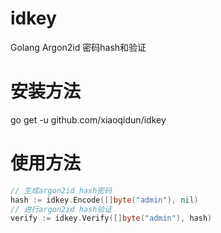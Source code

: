 # idkey
Golang Argon2id 密码hash和验证
# 安装方法
go get -u github.com/xiaoqidun/idkey
# 使用方法
```go
// 生成argon2id hash密码
hash := idkey.Encode([]byte("admin"), nil)
// 进行argon2id hash验证
verify := idkey.Verify([]byte("admin"), hash)
```
